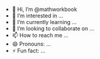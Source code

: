
- 👋 Hi, I’m @mathworkbook
- 👀 I’m interested in ...
- 🌱 I’m currently learning ...
- 💞️ I’m looking to collaborate on ...
- 📫 How to reach me ...
- 😄 Pronouns: ...
- ⚡ Fun fact: ...

<!---
mathworkbook/mathworkbook is a ✨ special ✨ repository because its `README.md` (this file) appears on your GitHub profile.
You can click the Preview link to take a look at your changes.
아
도훈이
ㅊㅇ- hello world!
